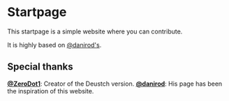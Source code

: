 # Startpage
This startpage is a simple website where you can contribute.

It is highly based on [@danirod's](https://github.com/danirod/startpage).

## Special thanks
**[@ZeroDot1](https://github.com/ZeroDot1)**: Creator of the Deustch version.
**[@danirod](https://github.com/danirod)**: His page has been the inspiration of this website.
